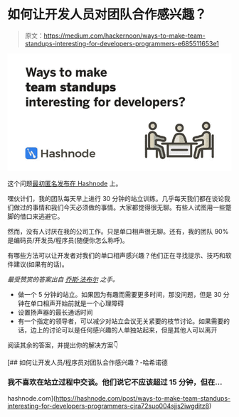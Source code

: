 # 如何让开发人员对团队合作感兴趣？

> 原文：<https://medium.com/hackernoon/ways-to-make-team-standups-interesting-for-developers-programmers-e685511653e1>

![](img/8b703226919fcf04564afcaacb804f92.png)

这个问题[最初匿名发布在 Hashnode](https://hashnode.com/post/ways-to-make-team-standups-interesting-for-developers-programmers-cjra72suo004sjjs2iwgditz8) 上。

嘿伙计们，我的团队每天早上进行 30 分钟的站立训练。几乎每天我们都在谈论我们做过的事情和我们今天必须做的事情。大家都觉得很无聊。有些人试图用一些蹩脚的借口来逃避它。

然而，没有人讨厌在我的公司工作。只是单口相声很无聊。还有，我的团队 90%是编码员/开发员/程序员(随便你怎么称呼)。

有哪些方法可以让开发者对我们的单口相声感兴趣？他们正在寻找提示、技巧和软件建议(如果有的话)。

*最受赞赏的答案出自* [*乔斯·法布尔*](https://hashnode.com/@josfaber) *之手。*

*   做一个 5 分钟的站立。如果因为有趣而需要更多时间，那没问题，但是 30 分钟在单口相声开始前就是一个心理障碍
*   设置扬声器的最长通话时间
*   有一个指定的领导者，可以减少对站立会议无关紧要的枝节讨论。如果需要的话，边上的讨论可以是任何感兴趣的人单独站起来，但是其他人可以离开

阅读其余的答案，并提出你的解决方案👇

[](https://hashnode.com/post/ways-to-make-team-standups-interesting-for-developers-programmers-cjra72suo004sjjs2iwgditz8) [## 如何让开发人员/程序员对团队合作感兴趣？-哈希诺德

### 我不喜欢在站立过程中交谈。他们说它不应该超过 15 分钟，但在…

hashnode.com](https://hashnode.com/post/ways-to-make-team-standups-interesting-for-developers-programmers-cjra72suo004sjjs2iwgditz8)